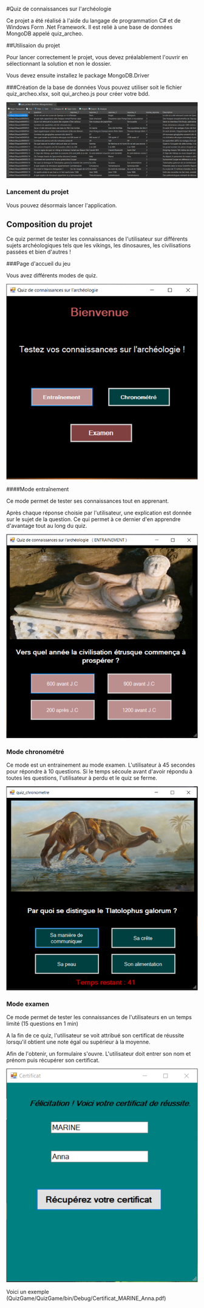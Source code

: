 #Quiz de connaissances sur l'archéologie

Ce projet a été réalisé à l'aide du langage de programmation C# et de Windows Form .Net Framework.
Il est relié à une base de données MongoDB appelé quiz_archeo.



##Utilisaion du projet

Pour lancer correctement le projet, vous devez préalablement l'ouvrir en sélectionnant la solution et non le dossier.

Vous devez ensuite installez le package MongoDB.Driver

###Création de la base de données
Vous pouvez utiliser soit le fichier quiz_archeo.xlsx, soit qui_archeo.js pour créer votre bdd.

![bdd](img/Mongodb_archeo_quiz.PNG)

### Lancement du projet
Vous pouvez désormais lancer l'application.

## Composition du projet

Ce quiz permet de tester les connaissances de l'utilisateur sur différents sujets archéologiques tels que les vikings, les dinosaures, les civilisations passées et bien d'autres !



###Page d'accueil du jeu

Vous avez différents modes de quiz.

![accueil](img/Accueil.PNG)



####Mode entraînement

Ce mode permet de tester ses connaissances tout en apprenant.

Après chaque réponse choisie par l'utilisateur, une explication est donnée sur le sujet de la question. 
Ce qui permet à ce dernier d'en apprendre d'avantage tout au long du quiz.

![explication](img/Train.PNG)


### Mode chronométré

Ce mode est un entrainement au mode examen.
L'utilisateur  à 45 secondes pour répondre à 10 questions.
Si le temps sécoule avant d'avoir répondu à toutes les questions, l'utilisateur à perdu et le quiz se ferme.

![chrono](img/chrono.PNG)


### Mode examen

Ce mode permet de tester les connaissances de l'utilisateurs en un temps limité (15 questions en 1 min)

A la fin de ce quiz, l'utilisateur se voit attribué son certificat de réussite lorsqu'il obtient une note égal ou supérieur à la moyenne.

Afin de l'obtenir, un formulaire s'ouvre. L'utilisateur doit entrer son nom et prénom puis récupérer son certificat.

![Certificat](img/certificat_form2.PNG)

Voici un exemple (QuizGame/QuizGame/bin/Debug/Certificat_MARINE_Anna.pdf)


